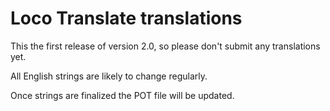 # Loco Translate translations

This the first release of version 2.0, so please don't submit any translations yet.

All English strings are likely to change regularly.

Once strings are finalized the POT file will be updated.

